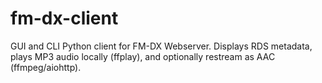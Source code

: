 # fm-dx-client
GUI and CLI Python client for FM-DX Webserver. Displays RDS metadata, plays MP3 audio locally (ffplay), and optionally restream as AAC (ffmpeg/aiohttp).
